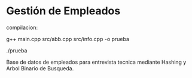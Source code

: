 # Gestión de Empleados
compilacion: 

  g++ main.cpp src/abb.cpp src/info.cpp -o prueba

  ./prueba
  
Base de datos de empleados para entrevista tecnica mediante Hashing y Arbol Binario de Busqueda.
